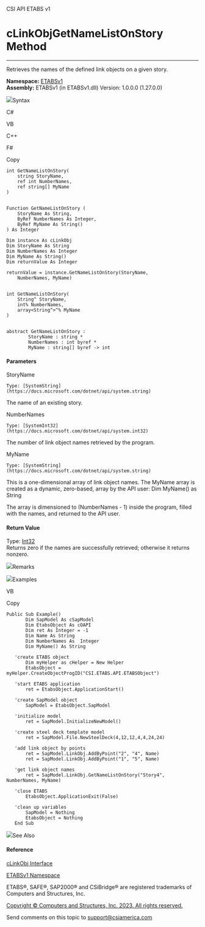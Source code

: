 ﻿

CSI API ETABS v1

# cLinkObjGetNameListOnStory Method  
  
---  
  
Retrieves the names of the defined link objects on a given story.

**Namespace:** [ETABSv1](2780f1b8-2033-5289-2298-1cdb2a7508d9.htm)  
**Assembly:** ETABSv1 (in ETABSv1.dll) Version: 1.0.0.0 (1.27.0.0)

![](../icons/SectionExpanded.png)Syntax

C#

VB

C++

F#

Copy

    
    
    int GetNameListOnStory(
    	string StoryName,
    	ref int NumberNames,
    	ref string[] MyName
    )
    
    
    Function GetNameListOnStory ( 
    	StoryName As String,
    	ByRef NumberNames As Integer,
    	ByRef MyName As String()
    ) As Integer
    
    Dim instance As cLinkObj
    Dim StoryName As String
    Dim NumberNames As Integer
    Dim MyName As String()
    Dim returnValue As Integer
    
    returnValue = instance.GetNameListOnStory(StoryName, 
    	NumberNames, MyName)
    
    
    int GetNameListOnStory(
    	String^ StoryName, 
    	int% NumberNames, 
    	array<String^>^% MyName
    )
    
    
    abstract GetNameListOnStory : 
            StoryName : string * 
            NumberNames : int byref * 
            MyName : string[] byref -> int 
    

#### Parameters

StoryName

    Type: [SystemString](https://docs.microsoft.com/dotnet/api/system.string)  
The name of an existing story.

NumberNames

    Type: [SystemInt32](https://docs.microsoft.com/dotnet/api/system.int32)  
The number of link object names retrieved by the program.

MyName

    Type: [SystemString](https://docs.microsoft.com/dotnet/api/system.string)  
This is a one-dimensional array of link object names. The MyName array is
created as a dynamic, zero-based, array by the API user: Dim MyName() as
String

The array is dimensioned to (NumberNames \- 1) inside the program, filled with
the names, and returned to the API user.

#### Return Value

Type: [Int32](https://docs.microsoft.com/dotnet/api/system.int32)  
Returns zero if the names are successfully retrieved; otherwise it returns
nonzero.

![](../icons/SectionExpanded.png)Remarks

![](../icons/SectionExpanded.png)Examples

VB

Copy

    
    
    Public Sub Example()
           Dim SapModel As cSapModel
           Dim EtabsObject As cOAPI
           Dim ret As Integer = -1
           Dim Name As String
           Dim NumberNames As  Integer
           Dim MyName() As String
    
       'create ETABS object
           Dim myHelper as cHelper = New Helper
           EtabsObject = myHelper.CreateObjectProgID("CSI.ETABS.API.ETABSObject")
    
       'start ETABS application
           ret = EtabsObject.ApplicationStart()
    
       'create SapModel object
           SapModel = EtabsObject.SapModel
    
       'initialize model
           ret = SapModel.InitializeNewModel()
    
       'create steel deck template model
           ret = SapModel.File.NewSteelDeck(4,12,12,4,4,24,24)
    
       'add link object by points
           ret = SapModel.LinkObj.AddByPoint("2", "4", Name)
           ret = SapModel.LinkObj.AddByPoint("1", "5", Name)
    
       'get link object names
           ret = SapModel.LinkObj.GetNameListOnStory("Story4", NumberNames, MyName)
    
       'close ETABS
           EtabsObject.ApplicationExit(False)
    
       'clean up variables
           SapModel = Nothing
           EtabsObject = Nothing
       End Sub

![](../icons/SectionExpanded.png)See Also

#### Reference

[cLinkObj Interface](de8a4ec7-1e74-f9b5-385e-f8c0db74b8f6.htm)

[ETABSv1 Namespace](2780f1b8-2033-5289-2298-1cdb2a7508d9.htm)

ETABS®, SAFE®, SAP2000® and CSiBridge® are registered trademarks of Computers
and Structures, Inc.  

[Copyright © Computers and Structures, Inc. 2023. All rights
reserved.](http://www.csiamerica.com)

Send comments on this topic to
[support@csiamerica.com](mailto:support%40csiamerica.com?Subject=CSI%20API%20ETABS%20v1)

